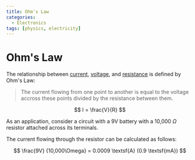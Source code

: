```yaml
---
title: Ohm's Law
categories:
  - Electronics
tags: [physics, electricity]
---
```


# Ohm's Law

The relationship between
[current](/Electronics_and_Hardware/Analogue_circuits/Current.md),
[voltage](/Electronics_and_Hardware/Analogue_circuits/Voltage.md), and
[resistance](/Electronics_and_Hardware/Analogue_circuits/Resistance.md) is
defined by Ohm's Law:

> The current flowing from one point to another is equal to the voltage accross
> these points divided by the resistance between them.

$$
I = \frac{V}{R}
$$

As an application, consider a circuit with a 9V battery with a 10,000 $\Omega$
resistor attached across its terminals.

The current flowing through the resistor can be calculated as follows:

$$
\frac{9V} {10,000\Omega} = 0.0009 \textsf{A} (0.9 \textsf{mA})
$$
